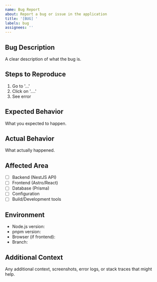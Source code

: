 ```yaml
---
name: Bug Report
about: Report a bug or issue in the application
title: '[BUG] '
labels: bug
assignees: ''
---
```


## Bug Description

A clear description of what the bug is.

## Steps to Reproduce

1. Go to '...'
2. Click on '....'
3. See error

## Expected Behavior

What you expected to happen.

## Actual Behavior

What actually happened.

## Affected Area

- [ ] Backend (NestJS API)
- [ ] Frontend (Astro/React)
- [ ] Database (Prisma)
- [ ] Configuration
- [ ] Build/Development tools

## Environment

- Node.js version:
- pnpm version:
- Browser (if frontend):
- Branch:

## Additional Context

Any additional context, screenshots, error logs, or stack traces that might help.
